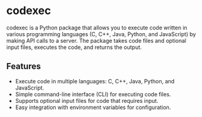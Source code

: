 # codexec

codexec is a Python package that allows you to execute code written in various programming languages (C, C++, Java, Python, and JavaScript) by making API calls to a server. The package takes code files and optional input files, executes the code, and returns the output.

## Features

- Execute code in multiple languages: C, C++, Java, Python, and JavaScript.
- Simple command-line interface (CLI) for executing code files.
- Supports optional input files for code that requires input.
- Easy integration with environment variables for configuration.
